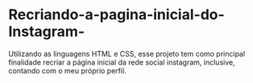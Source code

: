 # Recriando-a-pagina-inicial-do-Instagram-
Utilizando as linguagens HTML e CSS, esse projeto tem como principal finalidade recriar a página inicial da rede social instagram, inclusive, contando com o meu próprio perfil.
